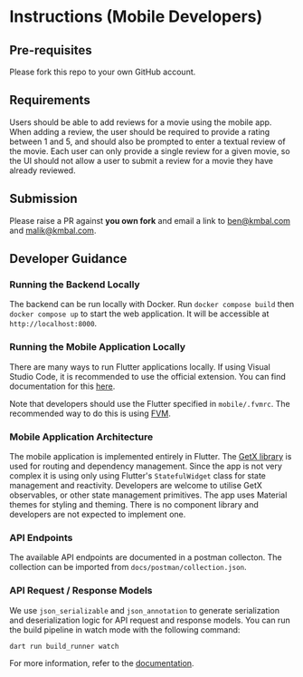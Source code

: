 # Instructions (Mobile Developers)

## Pre-requisites

Please fork this repo to your own GitHub account.

## Requirements

Users should be able to add reviews for a movie using the mobile app. When
adding a review, the user should be required to provide a rating between 1 and
5, and should also be prompted to enter a textual review of the movie. Each user
can only provide a single review for a given movie, so the UI should not allow a
user to submit a review for a movie they have already reviewed.

## Submission

Please raise a PR against **you own fork** and email a link to ben@kmbal.com and
malik@kmbal.com.

## Developer Guidance

### Running the Backend Locally

The backend can be run locally with Docker. Run `docker compose build` then
`docker compose up` to start the web application. It will be accessible at
`http://localhost:8000`.

### Running the Mobile Application Locally

There are many ways to run Flutter applications locally. If using Visual Studio
Code, it is recommended to use the official extension. You can find documentation
for this [here](https://docs.flutter.dev/tools/vs-code).

Note that developers should use the Flutter specified in `mobile/.fvmrc`. The
recommended way to do this is using [FVM](https://fvm.app/).

### Mobile Application Architecture

The mobile application is implemented entirely in Flutter. The [GetX library](https://pub.dev/packages/get)
is used for routing and dependency management. Since the app is not very complex
it is using only using Flutter's `StatefulWidget` class for state management
and reactivity. Developers are welcome to utilise GetX observables, or other
state management primitives. The app uses Material themes for styling and
theming. There is no component library and developers are not expected to
implement one.

### API Endpoints

The available API endpoints are documented in a postman collecton. The collection
can be imported from `docs/postman/collection.json`.

### API Request / Response Models

We use `json_serializable` and `json_annotation` to generate serialization and
deserialization logic for API request and response models. You can run the build
pipeline in watch mode with the following command:

```sh
dart run build_runner watch
```

For more information, refer to the [documentation](https://pub.dev/packages/json_serializable).
